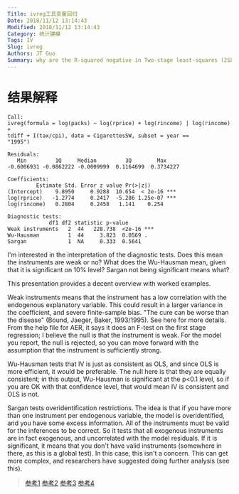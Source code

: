 ```yaml
---
Title: ivreg工具变量回归
Date: 2018/11/12 13:14:43
Modified: 2018/11/12 13:14:43
Category: 统计建模
Tags: IV
Slug: ivreg
Authors: JT Guo
Summary: why are the R-squared negative in Two-stage least-squares (2SLS) estimates or instrumental variables (IV) estimates?
---
```


# 结果解释

```text
Call:
ivreg(formula = log(packs) ~ log(rprice) + log(rincome) | log(rincome) + 
tdiff + I(tax/cpi), data = CigarettesSW, subset = year == 
"1995")

Residuals:
   Min         1Q     Median         3Q        Max 
-0.6006931 -0.0862222 -0.0009999  0.1164699  0.3734227 

Coefficients:
         Estimate Std. Error z value Pr(>|z|)    
(Intercept)    9.8950     0.9288  10.654  < 2e-16 ***
log(rprice)   -1.2774     0.2417  -5.286 1.25e-07 ***
log(rincome)   0.2804     0.2458   1.141    0.254    

Diagnostic tests:
             df1 df2 statistic p-value    
Weak instruments   2  44   228.738  <2e-16 ***
Wu-Hausman         1  44     3.823  0.0569 .  
Sargan             1  NA     0.333  0.5641    
```

I'm interested in the interpretation of the diagnostic tests. Does this mean the instruments are weak or no? What does the Wu-Hausman mean, given that it is significant on 10% level? Sargan not being significant means what?

This presentation provides a decent overview with worked examples.

Weak instruments means that the instrument has a low correlation with the endogenous explanatory variable. This could result in a larger variance in the coefficient, and severe finite-sample bias. "The cure can be worse than the disease" (Bound, Jaeger, Baker, 1993/1995). See here for more details. From the help file for AER, it says it does an F-test on the first stage regression; I believe the null is that the instrument is weak. For the model you report, the null is rejected, so you can move forward with the assumption that the instrument is sufficiently strong.

Wu-Hausman tests that IV is just as consistent as OLS, and since OLS is more efficient, it would be preferable. The null here is that they are equally consistent; in this output, Wu-Hausman is significant at the p<0.1 level, so if you are OK with that confidence level, that would mean IV is consistent and OLS is not.

Sargan tests overidentification restrictions. The idea is that if you have more than one instrument per endogenous variable, the model is overidentified, and you have some excess information. All of the instruments must be valid for the inferences to be correct. So it tests that all exogenous instruments are in fact exogenous, and uncorrelated with the model residuals. If it is significant, it means that you don't have valid instruments (somewhere in there, as this is a global test). In this case, this isn't a concern. This can get more complex, and researchers have suggested doing further analysis (see this).

> [参考1](https://www.stata.com/support/faqs/statistics/two-stage-least-squares/)
> [参考2](https://stats.stackexchange.com/questions/139782/why-report-r-squared-in-instrumental-variables-estimation)
> [参考3](https://zhuanlan.zhihu.com/p/19756603)
> [参考4](https://stats.stackexchange.com/questions/134789/interpretation-of-ivreg-diagnostics-in-r)
